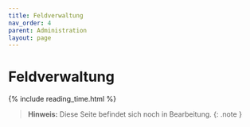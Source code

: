 ```yaml
---
title: Feldverwaltung
nav_order: 4
parent: Administration
layout: page
---
```


# Feldverwaltung
{% include reading_time.html %}

> **Hinweis:** Diese Seite befindet sich noch in Bearbeitung.
{: .note }
